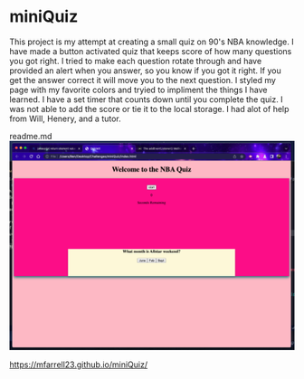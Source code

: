 # miniQuiz
This project is my attempt at creating a small quiz on 90's NBA knowledge.
I have made a button activated quiz that keeps score of how many questions you got right. 
I tried to make each question rotate through and have provided an alert when you answer, so you know if you got it right.
If you get the answer correct it will move you to the next question.
I styled my page with my favorite colors and tryied to impliment the things I have learned.
I have a set timer that counts down until you complete the quiz.
I was not able to add the score or tie it to the local storage.
I had alot of help from Will, Henery, and a tutor.

readme.md
![screenshot](quizpic.png)

https://mfarrell23.github.io/miniQuiz/
